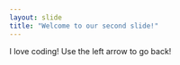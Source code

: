 ```yaml
---
layout: slide
title: "Welcome to our second slide!"
---
```

I love coding!
Use the left arrow to go back!
